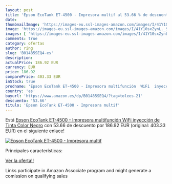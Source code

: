 ```yaml
---
layout: post
title: 'Epson EcoTank ET-4500 - Impresora multif al 53.66 % de descuento'
date: 
thumbnailImage: 'https://images-eu.ssl-images-amazon.com/images/I/41Y10sxZynL._SL200_.jpg'
image: 'https://images-eu.ssl-images-amazon.com/images/I/41Y10sxZynL._SL200_.jpg'
images: [ 'https://images-eu.ssl-images-amazon.com/images/I/41Y10sxZynL._SL200_.jpg' ]
comments: true
category: ofertas
author: ring
slug: 'B01485SEQ4-es'
description:
actualPrice: 186.92 EUR
currency: EUR
price: 186.92
comparePrice: 403.33 EUR
inStock: true
prodname: 'Epson EcoTank ET-4500 - Impresora multifunción  WiFi  inyección de Tinta   Color Negro'
country: 'es'
buyurl: 'https://www.amazon.es/dp/B01485SEQ4/?tag=tolees-21'
descuento: '53.66'
titulo: 'Epson EcoTank ET-4500 - Impresora multif'
---
```


Está [Epson EcoTank ET-4500 - Impresora multifunción  WiFi  inyección de Tinta   Color Negro](https://www.amazon.es/dp/B01485SEQ4/?tag=tolees-21) con 53.66 de descuento por 186.92 EUR (original: 403.33 EUR) en el siguiente enlace!

[![Epson EcoTank ET-4500 - Impresora multif](https://images-eu.ssl-images-amazon.com/images/I/41Y10sxZynL._SL200_.jpg)](https://www.amazon.es/dp/B01485SEQ4/?tag=tolees-21)

Principales características:


[Ver la oferta!!](https://www.amazon.es/dp/B01485SEQ4/?tag=tolees-21)

Links participate in Amazon Associate program and might generate a comission on qualifying sales


